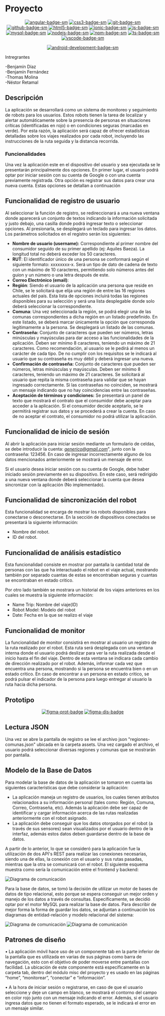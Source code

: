 # Proyecto

<div align="center">

[![angular-badge-sm]][angular-web] [![css3-badge-sm]][css3-web] [![git-badge-sm]][git-web] [![github-badge-sm]][github-web] [![html5-badge-sm]][html5-web] [![ionic-badge-sm]][ionic-web] [![js-badge-sm]][js-web] [![mysql-badge-sm]][mysql-web] [![nodejs-badge-sm]][nodejs-web] [![npm-badge-sm]][npm-web] [![ts-badge-sm]][ts-web] [![vscode-badge-sm]][vscode-web]

[![android-development-badge-sm]][android-development-web]

</div

## Intregrantes
-Benjamín Díaz
<br>
-Benjamín Fernández
<br>
-Thomas Molina
<br>
-Néstor Retamal

## Descripción

La aplicación se desarrollará como un sistema de monitoreo y seguimiento de robots para los usuarios. Estos robots tienen la tarea de localizar y alertar automáticamente sobre la presencia de personas en situaciones críticas (identificadas en rojo) o en condiciones seguras (marcadas en verde). Por esta razón, la aplicación será capaz de ofrecer estadísticas detalladas sobre los viajes realizados por cada robot, incluyendo las instrucciones de la ruta seguida y la distancia recorrida.

### Funcionalidades

Una vez la aplicación este en el dispositivo del usuario y sea ejecutada se le presentarán principalmente dos opciones. En primer lugar, el usuario podrá optar por iniciar sesión con su cuenta de Google o con una cuenta previamente registrada. Otra opción es registrar sus datos para crear una nueva cuenta. Estas opciones se detallan a continuación

## Funcionalidad de registro de usuario

Al seleccionar la función de registro, se redireccionará a una nueva ventana donde aparecerá un conjunto de textos indicando la información solicitada y justo debajo, una casilla donde podrá ingresar texto o seleccionar opciones. Al presionarla, se desplegará un teclado para ingresar los datos. Los parámetros solicitados en el registro serán los siguientes:

- **Nombre de usuario (username):** Correspondiente al primer nombre del consumidor seguido de su primer apellido (ej: Aquiles Baeza). La longitud total no deberá exceder los 50 caracteres.
- **RUT**: El identificador único de una persona se conformará según el siguiente formato: xxxxxxxx-x. Será un tipo de dato de cadena de texto con un máximo de 10 caracteres, permitiendo solo números antes del guion y un número o una letra después de este.
- **Correo Electrónico (email)**:
- **Región**: Siendo el usuario de la aplicación una persona que reside en Chile, se le solicitará que elija una región de entre las 16 regiones actuales del país. Esta lista de opciones incluirá todas las regiones disponibles para su selección y será una lista desplegable donde solo deberá seleccionar la correspondiente.
- **Comuna**: Una vez seleccionada la región, se podrá elegir una de las comunas correspondientes a dicha región en un listado predefinido. En este listado, se deberá marcar únicamente la opción que corresponda legítimamente a la persona. Se desplegará un listado de las comunas.
- **Contraseña:** Conjunto de caracteres que pueden ser números, letras minúsculas y mayúsculas  para dar acceso a las funcionalidades de la aplicación. Deben ser mínimo 8 caracteres, teniendo un máximo de 21 caracteres. Como recomendación, al usuario se le pedirá al menos un carácter de cada tipo. De no cumplir con los requisitos se le indicará al usuario que su contraseña es muy débil y deberá ingresar una nueva.
- **Confirmación de contraseña:** Conjunto de caracteres que pueden ser números, letras minúsculas y mayúsculas. Deben ser mínimo 8 caracteres, teniendo un máximo de 21 caracteres. Se solicitará al usuario que repita la misma contraseña para validar que se hayan ingresado correctamente. Si las contraseñas no coinciden, se mostrará un mensaje indicando que no hay coincidencias entre las contraseñas.
- **Aceptación de términos y condiciones:** Se presentará un panel de texto que mostrará el contrato que el consumidor debe aceptar para acceder a la aplicación. Si el consumidor decide aceptarlo, se le permitirá registrar sus datos y se procederá a crear la cuenta. En caso de no aceptar el contrato, el consumidor no podrá utilizar la aplicación.

## Funcionalidad de inicio de sesión

Al abrir la aplicación para iniciar sesión mediante un formulario de celdas, se debe introducir la cuenta: *generico@gmail.com*", junto con la contraseña: 123456. En caso de ingresar incorrectamente alguno de los datos mencionados anteriormente se mostrará un mensaje de error.

Si el usuario desea iniciar sesión con su cuenta de Google, debe haber iniciado sesión previamente en su dispositivo. En este caso, será redirigido a una nueva ventana donde deberá seleccionar la cuenta que desea sincronizar con la aplicación (No implementado).

## Funcionalidad de sincronización del robot

Esta funcionalidad se encarga de mostrar los robots disponibles para conectarse o desconectarse. En la sección de dispositivos conectados se presentará la siguiente información:

- Nombre del robot.
- ID del robot.

## Funcionalidad de análisis estadístico

Esta funcionalidad consiste en mostrar por pantalla la cantidad total de personas con las que ha interactuado el robot en el viaje actual, mostrando también por separado cuantas de estas se encontraban seguras y cuantas se encontraban en estado critico.

Por otro lado también se mostrara un historial de los viajes anteriores en los cuales se muestra la siguiente información:

- Name Trip: Nombre del viaje(ID)
- Robot Model: Modelo del robot
- Date: Fecha en la que se realizo el viaje

## Funcionalidad de monitor

La funcionalidad de monitor consistirá en mostrar al usuario un registro de la ruta realizado por el robot. Esta ruta será desplegada con una ventana interna donde el usuario podrá deslizar para ver la ruta realizada desde el inicio hasta el fin del viaje. Dentro de esta ventana se indicara cada cambio de dirección realizado por el robot. Además, informar cada vez que encuentra una persona, mostrando si la persona se encuentra bien o en un estado critico. En caso de encontrar a un persona en estado critico, se podrá pulsar el indicador de la persona para luego entregar al usuario la ruta hacia dicha persona.

## Prototipo

<div align="center">

[![figma-prot-badge]][figma-prot-url] [![figma-dis-badge]][figma-dis-url]

</div>

## Lectura JSON

Una vez se abre la pantalla de registro se lee el archivo json "regiones-comunas.json" ubicada en la carpeta assets. Una vez cargado el archivo, el usuario podrá seleccionar diversas regiones y comunas que se mostrarán por pantalla.

## Modelo de la Base de Datos

Para modelar la base de datos de la aplicación se tomaron en cuenta las siguientes características que debe considerar la aplicación:

- La aplicación maneja un registro de usuarios, los cuales tienen atributos relacionados a su información personal (tales como: Región, Comuna, Correo, Contraseña, etc). Además la aplicación debe ser capaz de identificar y cargar información acerca de las rutas realizadas anteriormente con el robot asignado.
- La aplicación debe conseguir que los datos otorgados por el robot (a través de sus sensores) sean visualizados por el usuario dentro de la interfaz, además estos datos deben guardarse dentro de la base de datos.

A partir de lo anterior, lo que se consideró para la aplicación fue la utilización de dos API's REST para realizar las conexiones necesarias, siendo una de ellas, la conexión con el usuario y sus rutas pasadas, mientras que la otra se comunicará con el robot. El siguiente esquema muestra como sería la comunicación entre el frontend y backend:

![Diagrama de comunicación](/Images/Diagrama_UI.png)

Para la base de datos, se tomó la decisión de utilizar un motor de bases de datos de tipo relacional, esto porque se espera conseguir un mejor orden y manejo de los datos a través de consultas. Específicamente, se decidió optar por el motor MySQL para realizar la base de datos. Para describir de mejor forma la forma de guardar los datos, se adjuntan a continuación los diagramas de entidad-relación y modelo relacional del sistema:

![Diagrama de comunicación](/Images/Web-Conceptual.png)
![Diagrama de comunicación](/Images/Web-Logica.png)

## Patrones de diseño

•	La aplicación móvil hace uso de un componente tab en la parte inferior de la pantalla que es utilizada en varias de sus páginas como barra de navegación, esto con el objetivo de poder moverse entre pantallas con facilidad. La ubicación de este componente está específicamente en la carpeta tab, dentro del módulo misc del proyecto y es usado en las páginas “home”, “monitorear”, “conectar” e “información”.

•	A la hora de iniciar sesión o registrarse, en caso de que el usuario seleccione y deje un campo en blanco, se mostrará el contorno del campo en color rojo junto con un mensaje indicando el error. Además, si el usuario ingresa datos que no tienen el formato esperado, se le indicará el error en un mensaje similar.



[js-badge-sm]: https://img.shields.io/badge/JavaScript-F7DF1E?logo=javascript&logoColor=000&style=flat
[js-web]: https://developer.mozilla.org/es/docs/Web/JavaScript
[ts-badge-sm]: https://img.shields.io/badge/TypeScript-3178C6?logo=typescript&logoColor=fff&style=flat
[ts-web]: https://www.typescriptlang.org/
[html5-badge-sm]: https://img.shields.io/badge/HTML5-E34F26?logo=html5&logoColor=fff&style=flat
[html5-web]: https://developer.mozilla.org/es/docs/Web/HTML
[css3-badge-sm]: https://img.shields.io/badge/CSS3-1572B6?logo=css3&logoColor=fff&style=flat
[css3-web]: https://developer.mozilla.org/es/docs/Web/CSS
[tailwind-badge-sm]: https://img.shields.io/badge/Tailwind_CSS-38B2AC?logo=tailwind-css&logoColor=fff&style=flat
[tailwind-web]: https://tailwindcss.com/
[react-badge-sm]: https://img.shields.io/badge/React-61DAFB?logo=react&logoColor=fff&style=flat
[react-web]: https://reactjs.org/
[angular-badge-sm]: https://img.shields.io/badge/Angular-DD0031?logo=angular&logoColor=fff&style=flat
[angular-web]: https://angular.io/
[nodejs-badge-sm]: https://img.shields.io/badge/Node.js-339933?logo=node.js&logoColor=fff&style=flat
[nodejs-web]: https://nodejs.org/
[express-badge-sm]: https://img.shields.io/badge/Express.js-000000?logo=express&logoColor=fff&style=flat
[express-web]: https://expressjs.com/
[mongodb-badge-sm]: https://img.shields.io/badge/MongoDB-47A248?logo=mongodb&logoColor=fff&style=flat
[mongodb-web]: https://www.mongodb.com/
[postgresql-badge-sm]: https://img.shields.io/badge/PostgreSQL-336791?logo=postgresql&logoColor=fff&style=flat
[postgresql-web]: https://www.postgresql.org/
[mysql-badge-sm]: https://img.shields.io/badge/MySQL-4479A1?logo=mysql&logoColor=fff&style=flat
[mysql-web]: https://www.mysql.com/
[git-badge-sm]: https://img.shields.io/badge/Git-F05032?logo=git&logoColor=fff&style=flat
[git-web]: https://git-scm.com/
[github-badge-sm]: https://img.shields.io/badge/GitHub-181717?logo=github&logoColor=fff&style=flat
[github-web]: https://github.com
[npm-badge-sm]: https://img.shields.io/badge/npm-CB3837?logo=npm&logoColor=fff&style=flat
[npm-web]: https://www.npmjs.com/
[yarn-badge-sm]: https://img.shields.io/badge/Yarn-2C8EBB?logo=yarn&logoColor=fff&style=flat
[yarn-web]: https://yarnpkg.com/
[prettier-badge-sm]: https://img.shields.io/badge/Prettier-F7B93E?logo=prettier&logoColor=fff&style=flat
[prettier-web]: https://prettier.io/
[eslint-badge-sm]: https://img.shields.io/badge/ESLint-4B32C3?logo=eslint&logoColor=fff&style=flat
[eslint-web]: https://eslint.org/
[vscode-badge-sm]: https://img.shields.io/badge/Visual_Studio_Code-007ACC?logo=visual-studio-code&logoColor=fff&style=flat
[vscode-web]: https://code.visualstudio.com/
[ionic-badge-sm]: https://img.shields.io/badge/Ionic-3880FF?logo=ionic&logoColor=fff&style=flat
[ionic-web]: https://ionicframework.com/
[figma-badge-sm]: https://img.shields.io/badge/Figma-F24E1E?logo=figma&logoColor=fff&style=flat
[figma-web]: https://www.figma.com/
[ios-development-badge-sm]: https://img.shields.io/badge/iOS_Development-000000?logo=ios&logoColor=fff&style=flat
[ios-development-web]: https://developer.apple.com/ios/
[android-development-badge-sm]: https://img.shields.io/badge/Android_Development-3DDC84?logo=android&logoColor=fff&style=flat
[android-development-web]: https://developer.android.com/

[figma-prot-badge]: https://img.shields.io/badge/Ver%20prototipo%20en%20Figma-F24E1E?logo=figma&logoColor=fff&style=flat
[figma-prot-url]: https://www.figma.com/proto/izTDjw4IxF5HbZ2ihwJmtO/Aplicaci%C3%B3n?type=design&node-id=2-3&t=XdaH4CLfEIYQdtkd-0&scaling=scale-down&page-id=0%3A1&starting-point-node-id=2%3A3
[figma-dis-badge]: https://img.shields.io/badge/Ver%20diseño%20UI%20en%20Figma-F24E1E?logo=figma&logoColor=fff&style=flat
[figma-dis-url]: https://www.figma.com/file/izTDjw4IxF5HbZ2ihwJmtO/Aplicaci%C3%B3n?type=design&node-id=0-1&mode=design&t=XdaH4CLfEIYQdtkd-0

